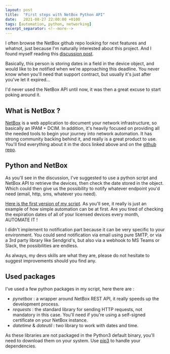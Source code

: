 ```yaml
---
layout: post
title:  "First steps with NetBox Python API"
date:   2021-08-27 22:00:00 +0100
tags: [automation, python, networking]
excerpt_separator: <!--more-->
---
```


I often browse the NetBox github repo looking for next features and whatnot, just because I'm naturally interested about this project. And I found myself reading this [discussion post](https://github.com/netbox-community/netbox/discussions/7023).

Basically, this person is storing dates in a field in the device object, and would like to be notified when we're approaching this deadline.
You never know when you'll need that support contract, but usually it's just after you've let it expired...

I'd never used the NetBox API until now, it was then a great excuse to start poking around it.
<!--more-->

##  What is NetBox ?
[NetBox](https://netbox.readthedocs.io/) is a web application to document your network infrastructure, so basically an IPAM + DCIM.
In addition, it's heavily focused on providing all the needed tools to begin your journey into network automation. It has strong community backing behind it, and really is a great product to use. You'll find everything about it in the docs linked above and on the [github repo](https://github.com/netbox-community/netbox/).

## Python and NetBox
As you'll see in the discussion, I've suggested to use a python script and NetBox API to retrieve the devices, then check the date stored in the object. Which could then give us the possibility to notify whatever endpoint you'd need (email, http, sms, whatever you need).

[Here is the first version of my script](https://gist.github.com/nicosalvadore/2b87fc74ea0b17ec6d642ca405048000).
As you'll see, it really is just an example of how simple automation can be at first. Are you tired of checking the expiration dates of all of your licensed devices every month, AUTOMATE IT !

I didn't implement to notification part because it can be very specific to your environment. You could send notification via email using pure SMTP, or via a 3rd party library like Sendgrid's, but also via a webhook to MS Teams or Slack, the possibilities are endless.

As always, my devs skills are what they are, please do not hesitate to suggest improvements should you find any.

## Used packages
I've used a few python packages in my script, here there are :
- *pynetbox* : a wrapper around NetBox REST API, it really speeds up the development process.
- *requests* : the standard library for sending HTTP requests, not mandatory in this case. You'll need if you're using a self-signed certificate on your NetBox instance.
- *datetime* & *dateutil* : two library to work with dates and time.

As these libraries are not packaged in the Python3 default binary, you'll need to download them on your system. Use [pip3](https://pip.pypa.io/) to handle your dependencies.